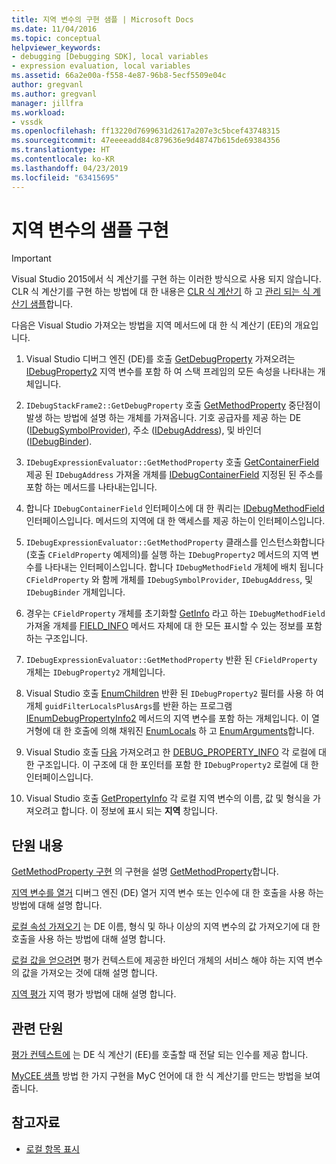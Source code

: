 ```yaml
---
title: 지역 변수의 구현 샘플 | Microsoft Docs
ms.date: 11/04/2016
ms.topic: conceptual
helpviewer_keywords:
- debugging [Debugging SDK], local variables
- expression evaluation, local variables
ms.assetid: 66a2e00a-f558-4e87-96b8-5ecf5509e04c
author: gregvanl
ms.author: gregvanl
manager: jillfra
ms.workload:
- vssdk
ms.openlocfilehash: ff13220d7699631d2617a207e3c5bcef43748315
ms.sourcegitcommit: 47eeeeadd84c879636e9d48747b615de69384356
ms.translationtype: HT
ms.contentlocale: ko-KR
ms.lasthandoff: 04/23/2019
ms.locfileid: "63415695"
---
```

# <a name="sample-implementation-of-locals"></a>지역 변수의 샘플 구현
> [!IMPORTANT]
> Visual Studio 2015에서 식 계산기를 구현 하는 이러한 방식으로 사용 되지 않습니다. CLR 식 계산기를 구현 하는 방법에 대 한 내용은 [CLR 식 계산기](https://github.com/Microsoft/ConcordExtensibilitySamples/wiki/CLR-Expression-Evaluators) 하 고 [관리 되는 식 계산기 샘플](https://github.com/Microsoft/ConcordExtensibilitySamples/wiki/Managed-Expression-Evaluator-Sample)합니다.

 다음은 Visual Studio 가져오는 방법을 지역 메서드에 대 한 식 계산기 (EE)의 개요입니다.

1. Visual Studio 디버그 엔진 (DE)를 호출 [GetDebugProperty](../../extensibility/debugger/reference/idebugstackframe2-getdebugproperty.md) 가져오려는 [IDebugProperty2](../../extensibility/debugger/reference/idebugproperty2.md) 지역 변수를 포함 하 여 스택 프레임의 모든 속성을 나타내는 개체입니다.

2. `IDebugStackFrame2::GetDebugProperty` 호출 [GetMethodProperty](../../extensibility/debugger/reference/idebugexpressionevaluator-getmethodproperty.md) 중단점이 발생 하는 방법에 설명 하는 개체를 가져옵니다. 기호 공급자를 제공 하는 DE ([IDebugSymbolProvider](../../extensibility/debugger/reference/idebugsymbolprovider.md)), 주소 ([IDebugAddress](../../extensibility/debugger/reference/idebugaddress.md)), 및 바인더 ([IDebugBinder](../../extensibility/debugger/reference/idebugbinder.md)).

3. `IDebugExpressionEvaluator::GetMethodProperty` 호출 [GetContainerField](../../extensibility/debugger/reference/idebugsymbolprovider-getcontainerfield.md) 제공 된 `IDebugAddress` 가져올 개체를 [IDebugContainerField](../../extensibility/debugger/reference/idebugcontainerfield.md) 지정된 된 주소를 포함 하는 메서드를 나타내는입니다.

4. 합니다 `IDebugContainerField` 인터페이스에 대 한 쿼리는 [IDebugMethodField](../../extensibility/debugger/reference/idebugmethodfield.md) 인터페이스입니다. 메서드의 지역에 대 한 액세스를 제공 하는이 인터페이스입니다.

5. `IDebugExpressionEvaluator::GetMethodProperty` 클래스를 인스턴스화합니다 (호출 `CFieldProperty` 예제의)를 실행 하는 `IDebugProperty2` 메서드의 지역 변수를 나타내는 인터페이스입니다. 합니다 `IDebugMethodField` 개체에 배치 됩니다 `CFieldProperty` 와 함께 개체를 `IDebugSymbolProvider`, `IDebugAddress`, 및 `IDebugBinder` 개체입니다.

6. 경우는 `CFieldProperty` 개체를 초기화할 [GetInfo](../../extensibility/debugger/reference/idebugfield-getinfo.md) 라고 하는 `IDebugMethodField` 가져올 개체를 [FIELD_INFO](../../extensibility/debugger/reference/field-info.md) 메서드 자체에 대 한 모든 표시할 수 있는 정보를 포함 하는 구조입니다.

7. `IDebugExpressionEvaluator::GetMethodProperty` 반환 된 `CFieldProperty` 개체는 `IDebugProperty2` 개체입니다.

8. Visual Studio 호출 [EnumChildren](../../extensibility/debugger/reference/idebugproperty2-enumchildren.md) 반환 된 `IDebugProperty2` 필터를 사용 하 여 개체 `guidFilterLocalsPlusArgs`를 반환 하는 프로그램 [IEnumDebugPropertyInfo2](../../extensibility/debugger/reference/ienumdebugpropertyinfo2.md) 메서드의 지역 변수를 포함 하는 개체입니다. 이 열거형에 대 한 호출에 의해 채워진 [EnumLocals](../../extensibility/debugger/reference/idebugmethodfield-enumlocals.md) 하 고 [EnumArguments](../../extensibility/debugger/reference/idebugmethodfield-enumarguments.md)합니다.

9. Visual Studio 호출 [다음](../../extensibility/debugger/reference/ienumdebugpropertyinfo2-next.md) 가져오려고 한 [DEBUG_PROPERTY_INFO](../../extensibility/debugger/reference/debug-property-info.md) 각 로컬에 대 한 구조입니다. 이 구조에 대 한 포인터를 포함 한 `IDebugProperty2` 로컬에 대 한 인터페이스입니다.

10. Visual Studio 호출 [GetPropertyInfo](../../extensibility/debugger/reference/idebugproperty2-getpropertyinfo.md) 각 로컬 지역 변수의 이름, 값 및 형식을 가져오려고 합니다. 이 정보에 표시 되는 **지역** 창입니다.

## <a name="in-this-section"></a>단원 내용
 [GetMethodProperty 구현](../../extensibility/debugger/implementing-getmethodproperty.md) 의 구현을 설명 [GetMethodProperty](../../extensibility/debugger/reference/idebugexpressionevaluator-getmethodproperty.md)합니다.

 [지역 변수를 열거](../../extensibility/debugger/enumerating-locals.md) 디버그 엔진 (DE) 열거 지역 변수 또는 인수에 대 한 호출을 사용 하는 방법에 대해 설명 합니다.

 [로컬 속성 가져오기](../../extensibility/debugger/getting-local-properties.md) 는 DE 이름, 형식 및 하나 이상의 지역 변수의 값 가져오기에 대 한 호출을 사용 하는 방법에 대해 설명 합니다.

 [로컬 값을 얻으려면](../../extensibility/debugger/getting-local-values.md) 평가 컨텍스트에 제공한 바인더 개체의 서비스 해야 하는 지역 변수의 값을 가져오는 것에 대해 설명 합니다.

 [지역 평가](../../extensibility/debugger/evaluating-locals.md) 지역 평가 방법에 대해 설명 합니다.

## <a name="related-sections"></a>관련 단원
 [평가 컨텍스트에](../../extensibility/debugger/evaluation-context.md) 는 DE 식 계산기 (EE)를 호출할 때 전달 되는 인수를 제공 합니다.

 [MyCEE 샘플](https://msdn.microsoft.com/library/624a018b-9179-402f-9d48-3aec87b48f4f) 방법 한 가지 구현을 MyC 언어에 대 한 식 계산기를 만드는 방법을 보여 줍니다.

## <a name="see-also"></a>참고자료
- [로컬 항목 표시](../../extensibility/debugger/displaying-locals.md)